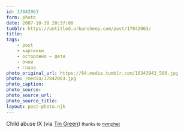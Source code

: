 ```yaml
---
id: 17842063
form: photo
date: 2007-10-30 20:37:00
tumblr: https://untitled.urbansheep.com/post/17842063/
title:
tags:
    - post
    - картинки
    - осторожно — дети
    - очки
    - глаза
photo_original_url: https://64.media.tumblr.com/16343943_500.jpg
photo: /media/17842063.jpg
photo_caption: 
photo_source:
photo_source_url:
photo_source_title:
layout: post-photo.njk
---
```


<p>Child abuse IX (via <a href="http://flickr.com/photos/tingreen">Tin Green</a>) <small>thanks to <a href="http://c.tumblr.com/post/16373240">nymphet</a></small></p>
